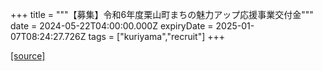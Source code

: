 +++
title = """【募集】令和6年度栗山町まちの魅力アップ応援事業交付金"""
date = 2024-05-22T04:00:00.000Z
expiryDate = 2025-01-07T08:24:27.726Z
tags = ["kuriyama","recruit"]
+++


[[source]](https://www.town.kuriyama.hokkaido.jp/soshiki/31/633.html)
